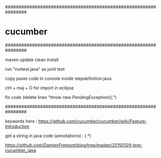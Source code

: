 ################################################################
# cucumber
################################################################


maven update clean install

run "runtest.java" as junit test

copy paste code in console inside stepdefinition.java

ctrl + maj + O for import in eclipse

fix code (delete lines "throw new PendingException();")


################################################################


keywords here : https://github.com/cucumber/cucumber/wiki/Feature-Introduction

get a string in java code (annotations) : (.*)

https://github.com/DamienFremont/blog/tree/master/20150129-test-cucumber_java
